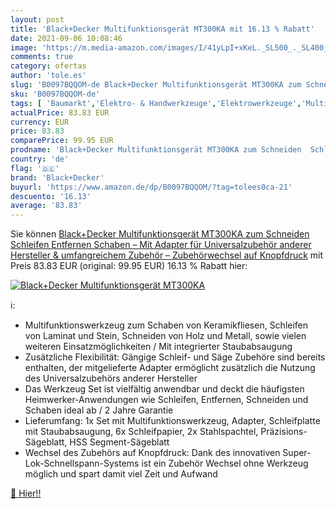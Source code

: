 ```yaml
---
layout: post
title: 'Black+Decker Multifunktionsgerät MT300KA mit 16.13 % Rabatt'
date: 2021-09-06 10:08:46
image: 'https://m.media-amazon.com/images/I/41yLpI+xKeL._SL500_._SL400_.jpg'
comments: true
category: ofertas
author: 'tole.es'
slug: 'B0097BQQOM-de Black+Decker Multifunktionsgerät MT300KA zum Schneiden...'
sku: 'B0097BQQOM-de'
tags: [ 'Baumarkt','Elektro- & Handwerkzeuge','Elektrowerkzeuge','Multifunktionswerkzeuge','Werkzeugsets','black+decker', ]
actualPrice: 83.83 EUR
currency: EUR
price: 83.83
comparePrice: 99.95 EUR
prodname: 'Black+Decker Multifunktionsgerät MT300KA zum Schneiden  Schleifen  Entfernen  Schaben – Mit Adapter für Universalzubehör anderer Hersteller & umfangreichem Zubehör – Zubehörwechsel auf Knopfdruck'
country: 'de'
flag: '🇩🇪'
brand: 'Black+Decker'
buyurl: 'https://www.amazon.de/dp/B0097BQQOM/?tag=tolees0ca-21'
descuento: '16.13'
average: '83.83'
---
```


Sie können [Black+Decker Multifunktionsgerät MT300KA zum Schneiden  Schleifen  Entfernen  Schaben – Mit Adapter für Universalzubehör anderer Hersteller & umfangreichem Zubehör – Zubehörwechsel auf Knopfdruck](https://www.amazon.de/dp/B0097BQQOM/?tag=tolees0ca-21) mit Preis 83.83 EUR (original: 99.95 EUR) 16.13 % Rabatt hier:

[![Black+Decker Multifunktionsgerät MT300KA](https://m.media-amazon.com/images/I/41yLpI+xKeL._SL500_._SL400_.jpg)](https://www.amazon.de/dp/B0097BQQOM/?tag=tolees0ca-21)

ℹ️:

- Multifunktionswerkzeug zum Schaben von Keramikfliesen, Schleifen von Laminat und Stein, Schneiden von Holz und Metall, sowie vielen weiteren Einsatzmöglichkeiten / Mit integrierter Staubabsaugung
- Zusätzliche Flexibilität: Gängige Schleif- und Säge Zubehöre sind bereits enthalten, der mitgelieferte Adapter ermöglicht zusätzlich die Nutzung des Universalzubehörs anderer Hersteller
- Das Werkzeug Set ist vielfältig anwendbar und deckt die häufigsten Heimwerker-Anwendungen wie Schleifen, Entfernen, Schneiden und Schaben ideal ab / 2 Jahre Garantie
- Lieferumfang: 1x Set mit Multifunktionswerkzeug, Adapter, Schleifplatte mit Staubabsaugung, 6x Schleifpapier, 2x Stahlspachtel, Präzisions-Sägeblatt, HSS Segment-Sägeblatt
- Wechsel des Zubehörs auf Knopfdruck: Dank des innovativen Super-Lok-Schnellspann-Systems ist ein Zubehör Wechsel ohne Werkzeug möglich und spart damit viel Zeit und Aufwand

[🛒 Hier!!](https://www.amazon.de/dp/B0097BQQOM/?tag=tolees0ca-21)
